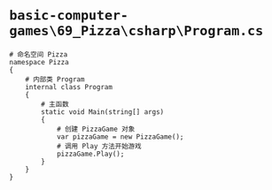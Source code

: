 # `basic-computer-games\69_Pizza\csharp\Program.cs`

```
# 命名空间 Pizza
namespace Pizza
{
    # 内部类 Program
    internal class Program
    {
        # 主函数
        static void Main(string[] args)
        {
            # 创建 PizzaGame 对象
            var pizzaGame = new PizzaGame();
            # 调用 Play 方法开始游戏
            pizzaGame.Play();
        }
    }
}
```